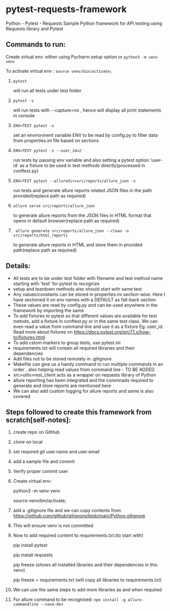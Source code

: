# pytest-requests-framework
Python - Pytest - Requests
Sample Python framework for API testing using Requests library and Pytest

## Commands to run:

Create virtual env: either using Pycharm setup option or `python3 -m venv venv`

To activate virtual env : `source venv/bin/activate;  `

1. `pytest`

   will run all tests under test folder
2. `pytest -s`
   
   will run tests with  --capture=no , hence will display all print statements in console
3. `ENV=TEST pytest -s`

   set an environment variable ENV to be read by config.py to filter data from properties.ini file based on sections
4. `ENV=TEST pytest -s --user_id=2`

   run tests by passing env variable and also setting a pytest option 'user-id' as a fixture to be used in test methods directly(processed in conftest.py)
5. `ENV=TEST pytest --alluredir=src/reports/allure_json -s`

   run tests and generate allure reports related JSON files in the path provided(replace path as required)
6. `allure serve src/reports/allure_json`

   to generate allure reports from the JSON files in HTML format that opens in default browser(replace path as required)
7. ` allure generate src/reports/allure_json --clean -o src/reports/html_reports`

   to generate allure reports in HTML and store them in provided path(replace path as required)

## Details:
* All tests are to be under test folder with filename and test method name starting with 'test' for pytest to recognize
* setup and teardown methods also should start with same text
* Any values/constants can be stored in properties.ini section-wise. Here I have sectioned it on env names with a DEFAULT as fall-back section
* These values are read by config.py and can be used anywhere in the framework by importing the same
* To add fixtures to pytest so that different values are available for test metods, add a fixture in conftest.py or in the same test class. We can even read a value from command line and use it as a fixture Eg: user_id. Read more about fixtures on https://docs.pytest.org/en/7.1.x/how-to/fixtures.html
* To add cstom markers to group tests, use pytest.ini
* requirements.txt will contain all required libraries and their dependencies
* Add files not to be stored remotely in .gitignore
* Makefile can give us a handy command to run multiple commands in an order , also helping read values from command line - TO BE ADDED
* src>utils>rest_client acts as a wrapper on requests library of Python
* allure reporting has been integrated and the commnads required to generate and store reports are mentioned here
* We can also add custom logging for allure reports and same is also covered

## Steps followed to create this framework from scratch[self-notes]:

1. create repo on GitHub
2. clone on local
3. set required git user.name and user.email
4. add a sample file and commit
5. Verify proper commit user
6. Create virtual env:

    python3 -m venv venv

    source venv/bin/activate;
7. add a .gitignore file and we can copy contents from https://github.com/github/gitignore/blob/main/Python.gitignore
8. This will ensure venv is not committed
9. Now to add required content to requirements.txt:(to start with)
    
    pip install pytest

    pip install requests

    pip freeze
   (shows all installed libraries and their dependencies in this venv)

    pip freeze > requirements.txt
   (will copy all libraries to requirements.txt)
10. We can use the same steps to add more libraries as and when required
11. For allure command to be recognised:
   `npm install -g allure-commandline --save-dev`



